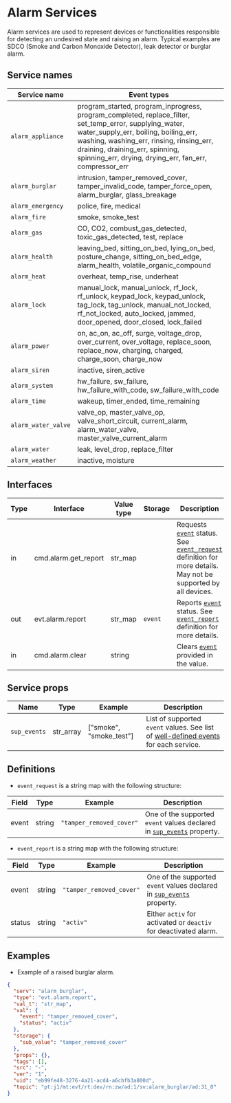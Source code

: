 # Alarm Services

Alarm services are used to represent devices or functionalities responsible for detecting an undesired state and raising an alarm.
Typical examples are SDCO (Smoke and Carbon Monoxide Detector), leak detector or burglar alarm.

## Service names

| Service name        | Event types                                                                                                                                                                                                                                                                              |
|---------------------|------------------------------------------------------------------------------------------------------------------------------------------------------------------------------------------------------------------------------------------------------------------------------------------|
| `alarm_appliance`   | program_started, program_inprogress, program_completed, replace_filter, set_temp_error, supplying_water, water_supply_err, boiling, boiling_err, washing, washing_err, rinsing, rinsing_err, draining, draining_err, spinning, spinning_err, drying, drying_err, fan_err, compressor_err |
| `alarm_burglar`     | intrusion, tamper_removed_cover, tamper_invalid_code, tamper_force_open, alarm_burglar, glass_breakage                                                                                                                                                                                   |
| `alarm_emergency`   | police, fire, medical                                                                                                                                                                                                                                                                    |
| `alarm_fire`        | smoke, smoke_test                                                                                                                                                                                                                                                                        |
| `alarm_gas`         | CO, CO2, combust_gas_detected, toxic_gas_detected, test, replace                                                                                                                                                                                                                         |
| `alarm_health`      | leaving_bed, sitting_on_bed, lying_on_bed, posture_change, sitting_on_bed_edge, alarm_health, volatile_organic_compound                                                                                                                                                                  |
| `alarm_heat`        | overheat, temp_rise, underheat                                                                                                                                                                                                                                                           |
| `alarm_lock`        | manual_lock, manual_unlock, rf_lock, rf_unlock, keypad_lock, keypad_unlock, tag_lock, tag_unlock, manual_not_locked, rf_not_locked, auto_locked, jammed, door_opened, door_closed, lock_failed                                                                                           |
| `alarm_power`       | on, ac_on, ac_off, surge, voltage_drop, over_current, over_voltage, replace_soon, replace_now, charging, charged, charge_soon, charge_now                                                                                                                                                |
| `alarm_siren`       | inactive, siren_active                                                                                                                                                                                                                                                                   |
| `alarm_system`      | hw_failure, sw_failure, hw_failure_with_code, sw_failure_with_code                                                                                                                                                                                                                       |
| `alarm_time`        | wakeup, timer_ended, time_remaining                                                                                                                                                                                                                                                      |
| `alarm_water_valve` | valve_op, master_valve_op, valve_short_circuit, current_alarm, alarm_water_valve, master_valve_current_alarm                                                                                                                                                                             |
| `alarm_water`       | leak, level_drop, replace_filter                                                                                                                                                                                                                                                         |
| `alarm_weather`     | inactive, moisture                                                                                                                                                                                                                                                                       |

## Interfaces

| Type | Interface            | Value type | Storage | Description                                                                                                                                      |
|------|----------------------|------------|---------|--------------------------------------------------------------------------------------------------------------------------------------------------|
| in   | cmd.alarm.get_report | str_map    |         | Requests [`event`](#service-names) status. See [`event_request`](#definitions) definition for more details. May not be supported by all devices. |
| out  | evt.alarm.report     | str_map    | `event` | Reports [`event`](#service-names) status. See [`event_report`](#definitions) definition for more details.                                        |
| in   | cmd.alarm.clear      | string     |         | Clears [`event`](#service-names) provided in the value.                                                                                          |

## Service props

| Name         | Type      | Example                 | Description                                                                                           |
|--------------|-----------|-------------------------|-------------------------------------------------------------------------------------------------------|
| `sup_events` | str_array | ["smoke", "smoke_test"] | List of supported `event` values. See list of [well-defined events](#service-names) for each service. |

## Definitions

* `event_request` is a string map with the following structure:

| Field  | Type   | Example                  | Description                                                                                   |
|--------|--------|--------------------------|-----------------------------------------------------------------------------------------------|
| event  | string | `"tamper_removed_cover"` | One of the supported `event` values declared in [`sup_events`](#service-properties) property. |

* `event_report` is a string map with the following structure:

| Field  | Type   | Example                  | Description                                                                                   |
|--------|--------|--------------------------|-----------------------------------------------------------------------------------------------|
| event  | string | `"tamper_removed_cover"` | One of the supported `event` values declared in [`sup_events`](#service-properties) property. |
| status | string | `"activ"`                | Either `activ` for activated or `deactiv` for deactivated alarm.                              |

## Examples

* Example of a raised burglar alarm.

```json
{
  "serv": "alarm_burglar",
  "type": "evt.alarm.report",
  "val_t": "str_map",
  "val": {
    "event": "tamper_removed_cover",
    "status": "activ"
  },
  "storage": {
    "sub_value": "tamper_removed_cover"
  },
  "props": {},
  "tags": [],
  "src": "-",
  "ver": "1",
  "uid": "eb99fe48-3276-4a21-acd4-a6cbfb3a800d",
  "topic": "pt:j1/mt:evt/rt:dev/rn:zw/ad:1/sv:alarm_burglar/ad:31_0"
}
```